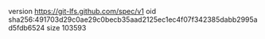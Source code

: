version https://git-lfs.github.com/spec/v1
oid sha256:491703d29c0ae29c0becb35aad2125ec1ec4f07f342385dabb2995ad5fdb6524
size 103593
